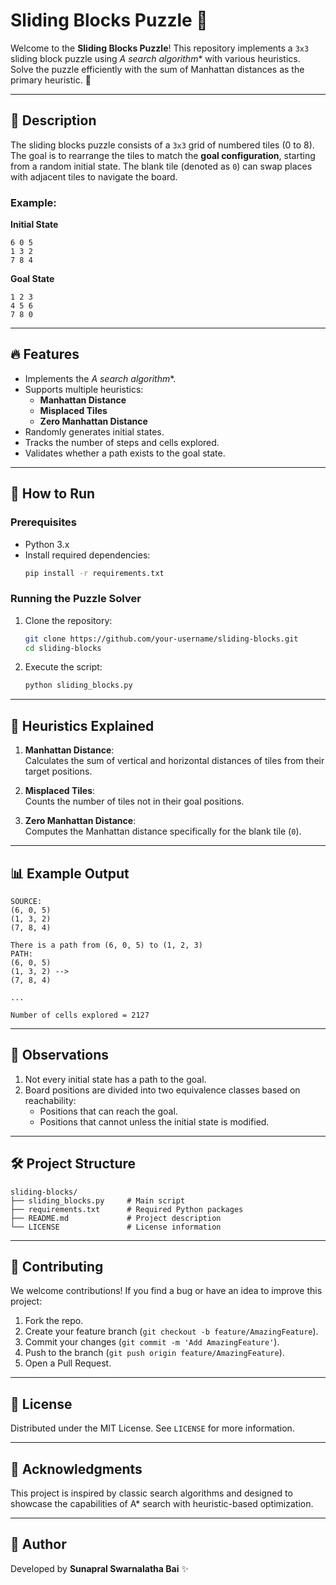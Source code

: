 # Sliding Blocks Puzzle 🧩

Welcome to the **Sliding Blocks Puzzle**! This repository implements a `3x3` sliding block puzzle using **A* search algorithm** with various heuristics. Solve the puzzle efficiently with the sum of Manhattan distances as the primary heuristic. 🚀

---

## 📝 Description  

The sliding blocks puzzle consists of a `3x3` grid of numbered tiles (0 to 8). The goal is to rearrange the tiles to match the **goal configuration**, starting from a random initial state. The blank tile (denoted as `0`) can swap places with adjacent tiles to navigate the board.

### Example:
**Initial State**  
```
6 0 5  
1 3 2  
7 8 4  
```

**Goal State**  
```
1 2 3  
4 5 6  
7 8 0  
```

---

## 🔥 Features

- Implements the **A* search algorithm**.
- Supports multiple heuristics:
  - **Manhattan Distance**
  - **Misplaced Tiles**
  - **Zero Manhattan Distance**
- Randomly generates initial states.
- Tracks the number of steps and cells explored.
- Validates whether a path exists to the goal state.

---

## 🚀 How to Run

### Prerequisites
- Python 3.x  
- Install required dependencies:
  ```bash
  pip install -r requirements.txt
  ```

### Running the Puzzle Solver
1. Clone the repository:
   ```bash
   git clone https://github.com/your-username/sliding-blocks.git
   cd sliding-blocks
   ```

2. Execute the script:
   ```bash
   python sliding_blocks.py
   ```

---

## 🧠 Heuristics Explained

1. **Manhattan Distance**:  
   Calculates the sum of vertical and horizontal distances of tiles from their target positions.

2. **Misplaced Tiles**:  
   Counts the number of tiles not in their goal positions.

3. **Zero Manhattan Distance**:  
   Computes the Manhattan distance specifically for the blank tile (`0`).

---

## 📊 Example Output

```
SOURCE:
(6, 0, 5)
(1, 3, 2)
(7, 8, 4)

There is a path from (6, 0, 5) to (1, 2, 3)
PATH:
(6, 0, 5)
(1, 3, 2) -->
(7, 8, 4)

...

Number of cells explored = 2127
```

---

## 🔎 Observations

1. Not every initial state has a path to the goal.
2. Board positions are divided into two equivalence classes based on reachability:
   - Positions that can reach the goal.
   - Positions that cannot unless the initial state is modified.

---

## 🛠️ Project Structure

```
sliding-blocks/
├── sliding_blocks.py     # Main script
├── requirements.txt      # Required Python packages
├── README.md             # Project description
└── LICENSE               # License information
```

---

## 🤝 Contributing

We welcome contributions! If you find a bug or have an idea to improve this project:  
1. Fork the repo.  
2. Create your feature branch (`git checkout -b feature/AmazingFeature`).  
3. Commit your changes (`git commit -m 'Add AmazingFeature'`).  
4. Push to the branch (`git push origin feature/AmazingFeature`).  
5. Open a Pull Request.

---

## 📜 License

Distributed under the MIT License. See `LICENSE` for more information.

---

## 🌟 Acknowledgments

This project is inspired by classic search algorithms and designed to showcase the capabilities of A* search with heuristic-based optimization.

---

## 🚀 Author

Developed by **Sunapral Swarnalatha Bai** ✨
